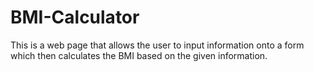 # BMI-Calculator
This is a web page that allows the user to input information onto a form which then calculates the BMI based on the given information.
